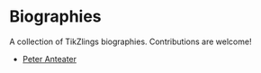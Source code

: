 # Biographies

A collection of TikZlings biographies. Contributions are welcome!

- [Peter Anteater](./Peter_Anteater.md)
